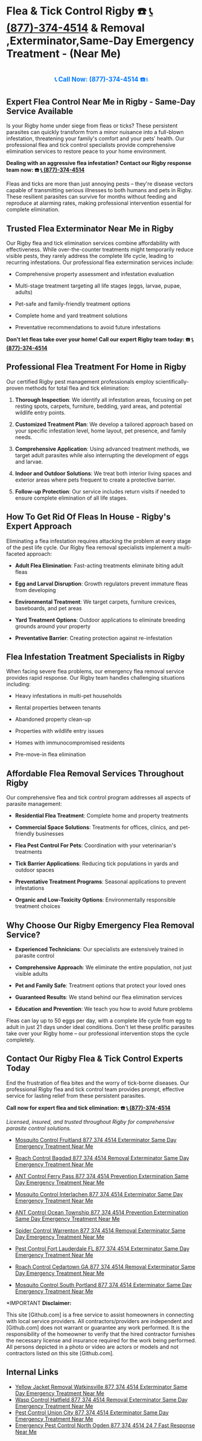 # Flea & Tick Control Rigby ☎️ [📞 (877)-374-4514](https://pest-control-4514.netlify.app) & Removal ,Exterminator,Same-Day Emergency Treatment - (Near Me) 
# 

<p align="center" style="font-size: 1.2em; font-weight: bold; margin: 20px 0;">
  <a href="https://pest-control-4514.netlify.app" target="_blank" style="color: #007BFF; text-decoration: none;">📞 Call Now: (877)-374-4514 ☎️💧</a>
</p>

## Expert Flea Control Near Me in Rigby - Same-Day Service Available

Is your Rigby home under siege from fleas or ticks? These persistent parasites can quickly transform from a minor nuisance into a full-blown infestation, threatening your family's comfort and your pets' health. Our professional flea and tick control specialists provide comprehensive elimination services to restore peace to your home environment.

**Dealing with an aggressive flea infestation? Contact our Rigby response team now: ☎️ [📞 (877)-374-4514](https://pest-control-4514.netlify.app)**

Fleas and ticks are more than just annoying pests – they're disease vectors capable of transmitting serious illnesses to both humans and pets in Rigby. These resilient parasites can survive for months without feeding and reproduce at alarming rates, making professional intervention essential for complete elimination.

## Trusted Flea Exterminator Near Me in Rigby

Our Rigby flea and tick elimination services combine affordability with effectiveness. While over-the-counter treatments might temporarily reduce visible pests, they rarely address the complete life cycle, leading to recurring infestations. Our professional flea extermination services include:

- Comprehensive property assessment and infestation evaluation  

- Multi-stage treatment targeting all life stages (eggs, larvae, pupae, adults)  

- Pet-safe and family-friendly treatment options  

- Complete home and yard treatment solutions  

- Preventative recommendations to avoid future infestations  

**Don't let fleas take over your home! Call our expert Rigby team today: ☎️ [📞 (877)-374-4514](https://pest-control-4514.netlify.app)**

## Professional Flea Treatment For Home in Rigby

Our certified Rigby pest management professionals employ scientifically-proven methods for total flea and tick elimination:

1. **Thorough Inspection**: We identify all infestation areas, focusing on pet resting spots, carpets, furniture, bedding, yard areas, and potential wildlife entry points.  

2. **Customized Treatment Plan**: We develop a tailored approach based on your specific infestation level, home layout, pet presence, and family needs.  

3. **Comprehensive Application**: Using advanced treatment methods, we target adult parasites while also interrupting the development of eggs and larvae.  

4. **Indoor and Outdoor Solutions**: We treat both interior living spaces and exterior areas where pets frequent to create a protective barrier.  

5. **Follow-up Protection**: Our service includes return visits if needed to ensure complete elimination of all life stages.  

## How To Get Rid Of Fleas In House - Rigby's Expert Approach

Eliminating a flea infestation requires attacking the problem at every stage of the pest life cycle. Our Rigby flea removal specialists implement a multi-faceted approach:

- **Adult Flea Elimination**: Fast-acting treatments eliminate biting adult fleas  

- **Egg and Larval Disruption**: Growth regulators prevent immature fleas from developing  

- **Environmental Treatment**: We target carpets, furniture crevices, baseboards, and pet areas  

- **Yard Treatment Options**: Outdoor applications to eliminate breeding grounds around your property  

- **Preventative Barrier**: Creating protection against re-infestation  

## Flea Infestation Treatment Specialists in Rigby

When facing severe flea problems, our emergency flea removal service provides rapid response. Our Rigby team handles challenging situations including:

- Heavy infestations in multi-pet households  

- Rental properties between tenants  

- Abandoned property clean-up  

- Properties with wildlife entry issues  

- Homes with immunocompromised residents  

- Pre-move-in flea elimination  

## Affordable Flea Removal Services Throughout Rigby

Our comprehensive flea and tick control program addresses all aspects of parasite management:

- **Residential Flea Treatment**: Complete home and property treatments  

- **Commercial Space Solutions**: Treatments for offices, clinics, and pet-friendly businesses  

- **Flea Pest Control For Pets**: Coordination with your veterinarian's treatments  

- **Tick Barrier Applications**: Reducing tick populations in yards and outdoor spaces  

- **Preventative Treatment Programs**: Seasonal applications to prevent infestations  

- **Organic and Low-Toxicity Options**: Environmentally responsible treatment choices  

## Why Choose Our Rigby Emergency Flea Removal Service?

- **Experienced Technicians**: Our specialists are extensively trained in parasite control  

- **Comprehensive Approach**: We eliminate the entire population, not just visible adults  

- **Pet and Family Safe**: Treatment options that protect your loved ones  

- **Guaranteed Results**: We stand behind our flea elimination services  

- **Education and Prevention**: We teach you how to avoid future problems  

Fleas can lay up to 50 eggs per day, with a complete life cycle from egg to adult in just 21 days under ideal conditions. Don't let these prolific parasites take over your Rigby home – our professional intervention stops the cycle completely.

## Contact Our Rigby Flea & Tick Control Experts Today

End the frustration of flea bites and the worry of tick-borne diseases. Our professional Rigby flea and tick control team provides prompt, effective service for lasting relief from these persistent parasites.

**Call now for expert flea and tick elimination: ☎️ [📞 (877)-374-4514](https://pest-control-4514.netlify.app)**

*Licensed, insured, and trusted throughout Rigby for comprehensive parasite control solutions.*


- [Mosquito Control Fruitland 877 374 4514 Exterminator Same Day Emergency Treatment Near Me](https://github.com/allyoucaneatsushiin/pest-control/blob/main/Mosquito-Control-Fruitland-877-374-4514-Exterminator-Same-Day-Emergency-Treatment-Near-Me.md)
- [Roach Control Bagdad 877 374 4514 Removal Exterminator Same Day Emergency Treatment Near Me](https://github.com/allyoucaneatsushiin/pest-control/blob/main/Roach-Control-Bagdad-877-374-4514-Removal-Exterminator-Same-Day-Emergency-Treatment-Near-Me.md)
- [ANT Control Ferry Pass 877 374 4514 Prevention Extermination Same Day Emergency Treatment Near Me](https://github.com/allyoucaneatsushiin/pest-control/blob/main/ANT-Control-Ferry-Pass-877-374-4514-Prevention-Extermination-Same-Day-Emergency-Treatment-Near-Me.md)


- [Mosquito Control Interlachen 877 374 4514 Exterminator Same Day Emergency Treatment Near Me](https://github.com/allyoucaneatsushiin/pest-control/blob/main/Mosquito-Control-Interlachen-877-374-4514-Exterminator-Same-Day-Emergency-Treatment-Near-Me.md)
- [ANT Control Ocean Township 877 374 4514 Prevention Extermination Same Day Emergency Treatment Near Me](https://github.com/allyoucaneatsushiin/pest-control/blob/main/ANT-Control-Ocean-Township-877-374-4514-Prevention-Extermination-Same-Day-Emergency-Treatment-Near-Me.md)
- [Spider Control Warrenton 877 374 4514 Removal Exterminator Same Day Emergency Treatment Near Me](https://github.com/allyoucaneatsushiin/pest-control/blob/main/Spider-Control-Warrenton-877-374-4514-Removal-Exterminator-Same-Day-Emergency-Treatment-Near-Me.md)


- [Pest Control Fort Lauderdale FL 877 374 4514 Exterminator Same Day Emergency Treatment Near Me](https://github.com/allyoucaneatsushiin/pest-control/blob/main/Pest-Control-Fort-Lauderdale-FL-877-374-4514-Exterminator-Same-Day-Emergency-Treatment-Near-Me.md)
- [Roach Control Cedartown GA 877 374 4514 Removal Exterminator Same Day Emergency Treatment Near Me](https://github.com/allyoucaneatsushiin/pest-control/blob/main/Roach-Control-Cedartown-GA-877-374-4514-Removal-Exterminator-Same-Day-Emergency-Treatment-Near-Me.md)
- [Mosquito Control South Portland 877 374 4514 Exterminator Same Day Emergency Treatment Near Me](https://github.com/allyoucaneatsushiin/pest-control/blob/main/Mosquito-Control-South-Portland-877-374-4514-Exterminator-Same-Day-Emergency-Treatment-Near-Me.md)


*IMPORTANT **Disclaimer:**  

This site [Github.com] is a free service to assist homeowners in connecting with local service providers. All contractors/providers are independent and [Github.com] does not warrant or guarantee any work performed. It is the responsibility of the homeowner to verify that the hired contractor furnishes the necessary license and insurance required for the work being performed. All persons depicted in a photo or video are actors or models and not contractors listed on this site [Github.com].


## Internal Links
- [Yellow Jacket Removal Watkinsville 877 374 4514 Exterminator Same Day Emergency Treatment Near Me](https://github.com/allyoucaneatsushiin/pest-control/blob/main/Yellow-Jacket-Removal-Watkinsville-877-374-4514-Exterminator-Same-Day-Emergency-Treatment-Near-Me.md)
- [Wasp Control Hatfield 877 374 4514 Removal Exterminator Same Day Emergency Treatment Near Me](https://github.com/allyoucaneatsushiin/pest-control/blob/main/Wasp-Control-Hatfield-877-374-4514-Removal-Exterminator-Same-Day-Emergency-Treatment-Near-Me.md)
- [Pest Control Union City 877 374 4514 Exterminator Same Day Emergency Treatment Near Me](https://github.com/allyoucaneatsushiin/pest-control/blob/main/Pest-Control-Union-City-877-374-4514-Exterminator-Same-Day-Emergency-Treatment-Near-Me.md)
- [Emergency Pest Control North Ogden 877 374 4514 24 7 Fast Response Near Me](https://github.com/allyoucaneatsushiin/pest-control/blob/main/Emergency-Pest-Control-North-Ogden-877-374-4514-24-7-Fast-Response-Near-Me.md)
